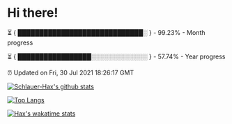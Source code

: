 # Hi there!

⏳ { █████████████████████████████░ } - 99.23% - Month progress

⏳ { █████████████████░░░░░░░░░░░░░ } - 57.74% - Year progress

⏰ Updated on Fri, 30 Jul 2021 18:26:17 GMT


[![Schlauer-Hax's github stats](https://github-readme-stats.vercel.app/api?username=Schlauer-Hax&show_icons=true&theme=dark&count_private=true)](https://github.com/Schlauer-Hax)


[![Top Langs](https://github-readme-stats.vercel.app/api/top-langs/?username=Schlauer-Hax&layout=compact&theme=dark)](https://github.com/Schlauer-Hax?tab=repositories)


[![Hax's wakatime stats](https://github-readme-stats.vercel.app/api/wakatime?username=Hax&theme=dark)](https://wakatime.com/@Hax)

